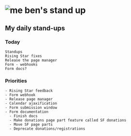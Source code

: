 # ![me](https://avatars2.githubusercontent.com/u/5232044?s=50&v=4) ben's stand up

## My daily stand-ups
 
### Today
    
    Standups
    Rising Star fixes
    Release the page manager
    Form - webhooks
    Form docs?

### Priorities
 
    - Rising Star feedback
    - Form webhook
    - Release page manager
    - Calendar ajaxification
    - Form submission window
    - Form documentation
      - Finish docs
      - Make donations page part feature called SF donations
      - Move SF page parts
      - Deprecate donations/registrations
      
